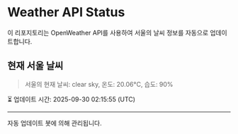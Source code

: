
# Weather API Status

이 리포지토리는 OpenWeather API를 사용하여 서울의 날씨 정보를 자동으로 업데이트합니다.

## 현재 서울 날씨
> 서울의 현재 날씨: clear sky, 온도: 20.06°C, 습도: 90%

⏳ 업데이트 시간: 2025-09-30 02:15:55 (UTC)

---
자동 업데이트 봇에 의해 관리됩니다.
